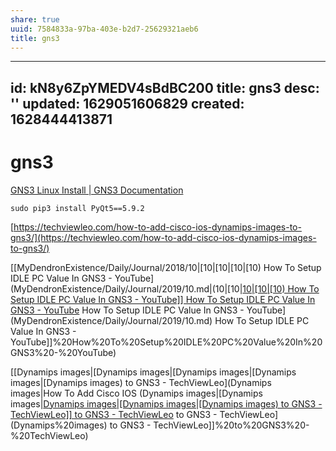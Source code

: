 ```yaml
---
share: true
uuid: 7584833a-97ba-403e-b2d7-25629321aeb6
title: gns3
---
```

---
id: kN8y6ZpYMEDV4sBdBC200
title: gns3
desc: ''
updated: 1629051606829
created: 1628444413871
---
# gns3
[GNS3 Linux Install | GNS3 Documentation](https://docs.gns3.com/docs/getting-started/installation/linux/)

    
    sudo pip3 install PyQt5==5.9.2


[https://techviewleo.com/how-to-add-cisco-ios-dynamips-images-to-gns3/](https://techviewleo.com/how-to-add-cisco-ios-dynamips-images-to-gns3/)

[[MyDendronExistence/Daily/Journal/2018/10|[10|[10|[10|[10) How To Setup IDLE PC Value In GNS3 - YouTube](MyDendronExistence/Daily/Journal/2019/10.md|(10|[10|[10|[10|[10) How To Setup IDLE PC Value In GNS3 - YouTube]] How To Setup IDLE PC Value In GNS3 - YouTube](../../../MyDendronExistence/Daily/Journal/2019/10.md) How To Setup IDLE PC Value In GNS3 - YouTube](MyDendronExistence/Daily/Journal/2019/10.md) How To Setup IDLE PC Value In GNS3 - YouTube]]%20How%20To%20Setup%20IDLE%20PC%20Value%20In%20GNS3%20-%20YouTube)

[[Dynamips images|[Dynamips images|[Dynamips images|[Dynamips images|[Dynamips images) to GNS3 - TechViewLeo](Dynamips images|How To Add Cisco IOS (Dynamips images|[Dynamips images|[Dynamips images|[Dynamips images|[Dynamips images) to GNS3 - TechViewLeo]] to GNS3 - TechViewLeo](Dynamips%20images) to GNS3 - TechViewLeo](Dynamips%20images) to GNS3 - TechViewLeo]]%20to%20GNS3%20-%20TechViewLeo)